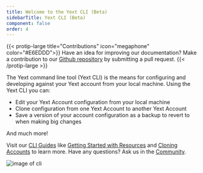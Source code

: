 ```yaml
---
title: Welcome to the Yext CLI (Beta)
sidebarTitle: Yext CLI (Beta)
component: false
order: 4
---
```

{{< protip-large title="Contributions" icon="megaphone" color="#E6EDDD">}}
    Have an idea for improving our documentation? Make a contribution to our [Github repository](https://github.com/yext/cli-docs/) by submitting a pull request.
{{< /protip-large >}}

The Yext command line tool (Yext CLI) is the means for configuring and developing against your Yext account from your local machine. Using the Yext CLI you can:

* Edit your Yext Account configuration from your local machine 
* Clone configuration from one Yext Account to another Yext Account 
* Save a version of your account configuration as a backup to revert to when making big changes

And much more!

Visit our [CLI Guides](https://hitchhikers.yext.com/guides/) like [Getting Started with Resources](/guides/cli-getting-started-resources) and [Cloning Accounts](/guides/cli-clone-accounts) to learn more. Have any questions? Ask us in the [Community](https://hitchhikers.yext.com/community/c/yext-cli/37).  


![image of cli](/img/cli/yext-cli-intro.png)
